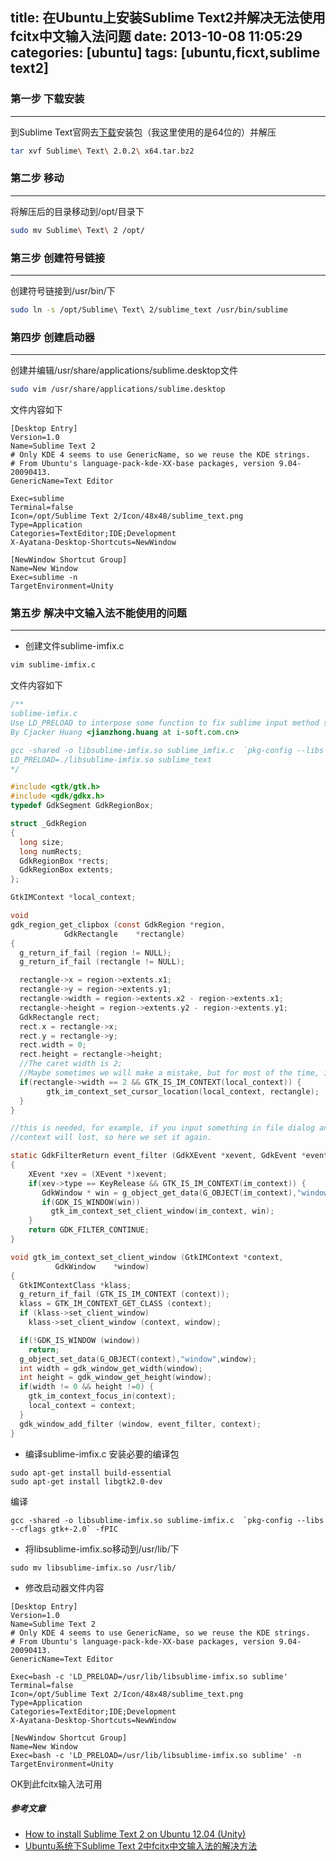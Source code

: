 title: 在Ubuntu上安装Sublime Text2并解决无法使用fcitx中文输入法问题
date: 2013-10-08 11:05:29
categories: [ubuntu]
tags: [ubuntu,ficxt,sublime text2]
---

### 第一步 下载安装
----
到Sublime Text官网去[下载](http://www.sublimetext.com/2)安装包（我这里使用的是64位的）并解压
``` bash 解压
tar xvf Sublime\ Text\ 2.0.2\ x64.tar.bz2
```
<!-- more -->

### 第二步 移动
----
将解压后的目录移动到/opt/目录下
``` bash
sudo mv Sublime\ Text\ 2 /opt/
```

### 第三步 创建符号链接
----
创建符号链接到/usr/bin/下
``` bash
sudo ln -s /opt/Sublime\ Text\ 2/sublime_text /usr/bin/sublime
```

### 第四步 创建启动器
----
创建并编辑/usr/share/applications/sublime.desktop文件
``` bash
sudo vim /usr/share/applications/sublime.desktop
```

文件内容如下
```
[Desktop Entry]
Version=1.0
Name=Sublime Text 2
# Only KDE 4 seems to use GenericName, so we reuse the KDE strings.
# From Ubuntu's language-pack-kde-XX-base packages, version 9.04-20090413.
GenericName=Text Editor

Exec=sublime
Terminal=false
Icon=/opt/Sublime Text 2/Icon/48x48/sublime_text.png
Type=Application
Categories=TextEditor;IDE;Development
X-Ayatana-Desktop-Shortcuts=NewWindow

[NewWindow Shortcut Group]
Name=New Window
Exec=sublime -n
TargetEnvironment=Unity
```

### 第五步 解决中文输入法不能使用的问题
----
- 创建文件sublime-imfix.c
``` bash
vim sublime-imfix.c
```
文件内容如下
``` c
/**
sublime-imfix.c
Use LD_PRELOAD to interpose some function to fix sublime input method support for linux.
By Cjacker Huang <jianzhong.huang at i-soft.com.cn>

gcc -shared -o libsublime-imfix.so sublime_imfix.c  `pkg-config --libs --cflags gtk+-2.0` -fPIC
LD_PRELOAD=./libsublime-imfix.so sublime_text
*/

#include <gtk/gtk.h>
#include <gdk/gdkx.h>
typedef GdkSegment GdkRegionBox;

struct _GdkRegion
{
  long size;
  long numRects;
  GdkRegionBox *rects;
  GdkRegionBox extents;
};

GtkIMContext *local_context;

void
gdk_region_get_clipbox (const GdkRegion *region,
            GdkRectangle    *rectangle)
{
  g_return_if_fail (region != NULL);
  g_return_if_fail (rectangle != NULL);

  rectangle->x = region->extents.x1;
  rectangle->y = region->extents.y1;
  rectangle->width = region->extents.x2 - region->extents.x1;
  rectangle->height = region->extents.y2 - region->extents.y1;
  GdkRectangle rect;
  rect.x = rectangle->x;
  rect.y = rectangle->y;
  rect.width = 0;
  rect.height = rectangle->height;
  //The caret width is 2;
  //Maybe sometimes we will make a mistake, but for most of the time, it should be the caret.
  if(rectangle->width == 2 && GTK_IS_IM_CONTEXT(local_context)) {
        gtk_im_context_set_cursor_location(local_context, rectangle);
  }
}

//this is needed, for example, if you input something in file dialog and return back the edit area
//context will lost, so here we set it again.

static GdkFilterReturn event_filter (GdkXEvent *xevent, GdkEvent *event, gpointer im_context)
{
    XEvent *xev = (XEvent *)xevent;
    if(xev->type == KeyRelease && GTK_IS_IM_CONTEXT(im_context)) {
       GdkWindow * win = g_object_get_data(G_OBJECT(im_context),"window");
       if(GDK_IS_WINDOW(win))
         gtk_im_context_set_client_window(im_context, win);
    }
    return GDK_FILTER_CONTINUE;
}

void gtk_im_context_set_client_window (GtkIMContext *context,
          GdkWindow    *window)
{
  GtkIMContextClass *klass;
  g_return_if_fail (GTK_IS_IM_CONTEXT (context));
  klass = GTK_IM_CONTEXT_GET_CLASS (context);
  if (klass->set_client_window)
    klass->set_client_window (context, window);

  if(!GDK_IS_WINDOW (window))
    return;
  g_object_set_data(G_OBJECT(context),"window",window);
  int width = gdk_window_get_width(window);
  int height = gdk_window_get_height(window);
  if(width != 0 && height !=0) {
    gtk_im_context_focus_in(context);
    local_context = context;
  }
  gdk_window_add_filter (window, event_filter, context);
}
```

- 编译sublime-imfix.c
安装必要的编译包
```
sudo apt-get install build-essential
sudo apt-get install libgtk2.0-dev
```

编译
```
gcc -shared -o libsublime-imfix.so sublime-imfix.c  `pkg-config --libs --cflags gtk+-2.0` -fPIC
```

- 将libsublime-imfix.so移动到/usr/lib/下
```
sudo mv libsublime-imfix.so /usr/lib/
```

- 修改启动器文件内容
```
[Desktop Entry]
Version=1.0
Name=Sublime Text 2
# Only KDE 4 seems to use GenericName, so we reuse the KDE strings.
# From Ubuntu's language-pack-kde-XX-base packages, version 9.04-20090413.
GenericName=Text Editor

Exec=bash -c 'LD_PRELOAD=/usr/lib/libsublime-imfix.so sublime'
Terminal=false
Icon=/opt/Sublime Text 2/Icon/48x48/sublime_text.png
Type=Application
Categories=TextEditor;IDE;Development
X-Ayatana-Desktop-Shortcuts=NewWindow

[NewWindow Shortcut Group]
Name=New Window
Exec=bash -c 'LD_PRELOAD=/usr/lib/libsublime-imfix.so sublime' -n
TargetEnvironment=Unity
```

OK到此fcitx输入法可用

##### 参考文章
- [How to install Sublime Text 2 on Ubuntu 12.04 (Unity)](http://www.technoreply.com/how-to-install-sublime-text-2-on-ubuntu-12-04-unity/)
- [Ubuntu系统下Sublime Text 2中fcitx中文输入法的解决方法](http://my.oschina.net/wugaoxing/blog/121281?p=2)
